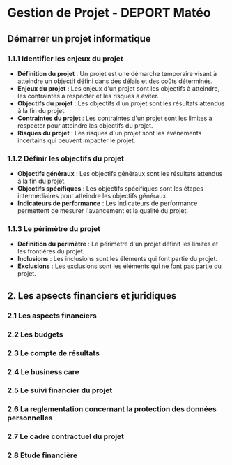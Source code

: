 # Gestion de Projet - DEPORT Matéo

## Démarrer un projet informatique

### 1.1.1 Identifier les enjeux du projet

- **Définition du projet** : Un projet est une démarche temporaire visant à atteindre un objectif défini dans des délais et des coûts déterminés.
- **Enjeux du projet** : Les enjeux d'un projet sont les objectifs à atteindre, les contraintes à respecter et les risques à éviter.
- **Objectifs du projet** : Les objectifs d'un projet sont les résultats attendus à la fin du projet.
- **Contraintes du projet** : Les contraintes d'un projet sont les limites à respecter pour atteindre les objectifs du projet.
- **Risques du projet** : Les risques d'un projet sont les événements incertains qui peuvent impacter le projet.

### 1.1.2 Définir les objectifs du projet

- **Objectifs généraux** : Les objectifs généraux sont les résultats attendus à la fin du projet.
- **Objectifs spécifiques** : Les objectifs spécifiques sont les étapes intermédiaires pour atteindre les objectifs généraux.
- **Indicateurs de performance** : Les indicateurs de performance permettent de mesurer l'avancement et la qualité du projet.

### 1.1.3 Le périmètre du projet

- **Définition du périmètre** : Le périmètre d'un projet définit les limites et les frontières du projet.
- **Inclusions** : Les inclusions sont les éléments qui font partie du projet.
- **Exclusions** : Les exclusions sont les éléments qui ne font pas partie du projet.

## 2. Les apsects financiers et juridiques

### 2.1 Les aspects financiers

### 2.2 Les budgets

### 2.3 Le compte de résultats

### 2.4 Le business care

### 2.5 Le suivi financier du projet

### 2.6 La reglementation concernant la protection des données personnelles

### 2.7 Le cadre contractuel du projet

### 2.8 Etude financière

